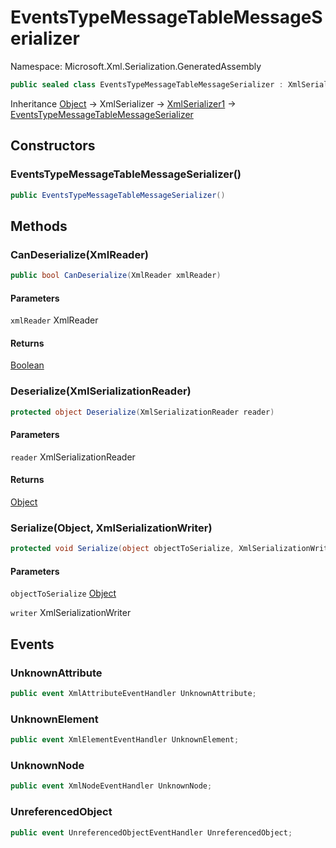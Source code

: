 # EventsTypeMessageTableMessageSerializer

Namespace: Microsoft.Xml.Serialization.GeneratedAssembly

```csharp
public sealed class EventsTypeMessageTableMessageSerializer : XmlSerializer1
```

Inheritance [Object](https://docs.microsoft.com/en-us/dotnet/api/system.object) → XmlSerializer → [XmlSerializer1](./microsoft.xml.serialization.generatedassembly.xmlserializer1.md) → [EventsTypeMessageTableMessageSerializer](./microsoft.xml.serialization.generatedassembly.eventstypemessagetablemessageserializer.md)

## Constructors

### <a id="constructors-.ctor"/>**EventsTypeMessageTableMessageSerializer()**

```csharp
public EventsTypeMessageTableMessageSerializer()
```

## Methods

### <a id="methods-candeserialize"/>**CanDeserialize(XmlReader)**

```csharp
public bool CanDeserialize(XmlReader xmlReader)
```

#### Parameters

`xmlReader` XmlReader<br>

#### Returns

[Boolean](https://docs.microsoft.com/en-us/dotnet/api/system.boolean)

### <a id="methods-deserialize"/>**Deserialize(XmlSerializationReader)**

```csharp
protected object Deserialize(XmlSerializationReader reader)
```

#### Parameters

`reader` XmlSerializationReader<br>

#### Returns

[Object](https://docs.microsoft.com/en-us/dotnet/api/system.object)

### <a id="methods-serialize"/>**Serialize(Object, XmlSerializationWriter)**

```csharp
protected void Serialize(object objectToSerialize, XmlSerializationWriter writer)
```

#### Parameters

`objectToSerialize` [Object](https://docs.microsoft.com/en-us/dotnet/api/system.object)<br>

`writer` XmlSerializationWriter<br>

## Events

### <a id="events-unknownattribute"/>**UnknownAttribute**

```csharp
public event XmlAttributeEventHandler UnknownAttribute;
```

### <a id="events-unknownelement"/>**UnknownElement**

```csharp
public event XmlElementEventHandler UnknownElement;
```

### <a id="events-unknownnode"/>**UnknownNode**

```csharp
public event XmlNodeEventHandler UnknownNode;
```

### <a id="events-unreferencedobject"/>**UnreferencedObject**

```csharp
public event UnreferencedObjectEventHandler UnreferencedObject;
```
